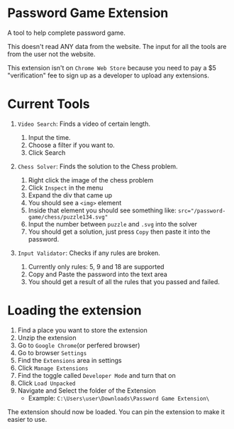 # Password Game Extension

A tool to help complete password game.

This doesn't read ANY data from the website.
The input for all the tools are from the user not the website.

This extension isn't on `Chrome Web Store` because you need to pay a $5 "verification" fee to sign up as a developer to upload any extensions.

# Current Tools

1) `Video Search`: Finds a video of certain length.
    1) Input the time.
    2) Choose a filter if you want to.
    3) Click Search

2) `Chess Solver`: Finds the solution to the Chess problem.
    1) Right click the image of the chess problem
    2) Click `Inspect` in the menu
    3) Expand the div that came up
    4) You should see a `<img>` element
    5) Inside that element you should see something like: `src="/password-game/chess/puzzle134.svg"`
    6) Input the number between `puzzle` and `.svg` into the solver
    7) You should get a solution, just press `Copy` then paste it into the password.

3) `Input Validator`: Checks if any rules are broken.
    1) Currently only rules: 5, 9 and 18 are supported
    2) Copy and Paste the password into the text area
    3) You should get a result of all the rules that you passed and failed.

# Loading the extension

1) Find a place you want to store the extension
2) Unzip the extension
3) Go to `Google Chrome`(or perfered browser)
4) Go to browser `Settings`
5) Find the `Extensions` area in settings
6) Click `Manage Extensions`
7) Find the toggle called `Developer Mode` and turn that on
8) Click `Load Unpacked`
9) Navigate and Select the folder of the Extension
    - Example: `C:\Users\user\Downloads\Password Game Extension\`

The extension should now be loaded.
You can pin the extension to make it easier to use.
